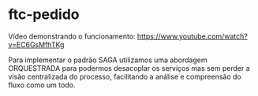 # ftc-pedido

Vídeo demonstrando o funcionamento: https://www.youtube.com/watch?v=EC6GsMfhTKg

Para implementar o padrão SAGA utilizamos uma abordagem ORQUESTRADA para podermos desacoplar os serviços mas sem perder a visão centralizada do processo, facilitando a análise e compreensão do fluxo como um todo.